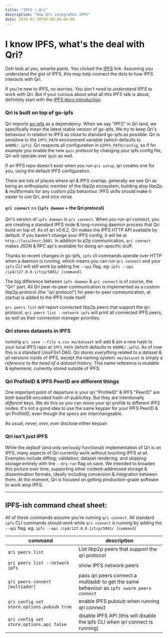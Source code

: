 ```yaml
---
title: "IPFS → Qri"
description: "How Qri integrates IPFS"
date: 2018-01-30T00:00:00-04:00
---
```


# I know IPFS, what's the deal with Qri?

Ooh look at you, smartie pants. You clicked the [IPFS](https://ipfs.io) link.  Assuming you understand the gist of IPFS, this may help connect the dots to how IPFS interacts with Qri.

If you're new to IPFS, no worries. _You don't need to understand IPFS to work with Qri_. But if your curious about what all this IPFS talk is about, definitely start with the [IPFS docs introduction](https://docs.ipfs.io/introduction/).

### Qri is built on top of go-ipfs
Qri imports [go-ipfs](https://github.com/ipfs/go-ipfs) as a dependency. When we say "IPFS" in Qri land, we specifically mean the latest stable version of go-ipfs. We try to keep Qri's behaviour in relation to IPFS as close to standard go-ipfs as possible. Qri is sensitive to the `IPFS_PATH` environment variable (which defaults to `$HOME/.ipfs`). Qri respects all configuration in `$IPFS_PATH/config`, so if for example you enable the new `quic` protocol by changing your ipfs config file, Qri will operate over quic as well.

If an IPFS repo doesn't exist when you run  `qri setup`, qri creates one for you, using the default IPFS configuration.

There are lots of places where qri & IPFS overlap. generally we see Qri as being an enthusiastic member of the libp2p ecosystem, building atop libp2p & multformats for any custom p2p behaviour. IPFS skills should make it easier to use Qri, and vice versa.

#### `qri connect` == (`ipfs daemon` + the Qri protocol)
Qri's version of `ipfs daemon` is `qri connect`. When you run qri connect, you are creating a standard IPFS node & long-running daemon process that Qri build on top of. As of qri v0.6.2, Qri makes the IPFS HTTP API available by default. If you haven't change your IPFS config, it will be at `http://localhost:5001`. In addition to p2p communication, `qri connect` makes JSON & RPC api's available for doing qri-specific stuff.

Thanks to recent changes in go-ipfs, `ipfs` cli commands operate over HTTP when a daemon is running, which means you can run `qri connect` and your `ipfs` CLI will still work by adding the `--api` flag. eg: `ipfs --api /ip4/127.0.0.1/tcp/5001/ [command]`.

The big difference between `ipfs daemon` & `qri connect` is of course, the "Qri" part. All Qri peer-to-peer communication is implemented as a custom libp2p protocol (the "qri protocol") for peer-to-peer communication, at startup is added to the IPFS node itself. 

`qri peers list` will report connected libp2p peers that support the qri protocol. `qri peers list --network ipfs` will print all connected IPFS peers, as well as their connection manager priorities.

### Qri stores datasets in IPFS

running `qri save --file a.csv me/dataset` will add & pin a new hash to your local IPFS repo at `IPFS_PATH` (which defaults to `$HOME/.ipfs`). As of now this is a standard UnixFSv1 DAG. Qri stores _everything_ related to a dataset & all versions inside of IPFS, except the naming system. `me/dataset` is simply a _reference to the head of a dataset history_. This name reference is mutable & ephemeral, currently stored outside of IPFS.

### Qri ProfileID & IPFS PeerID are different things
One important point of departure is your qri "ProfileID" & IPFS "PeerID" are both base58-encoded hash-of-publicKey. But they are intentionally _different_ keys. We do this so you can move your qri profile to different IPFS nodes. It's not a good idea to use the same keypair for your IPFS PeerID & qri ProfileID, even though the specs are interchangeable. 

As usual, _never, ever, ever_ disclose either keypair.

### Qri isn't _just_ IPFS
While the _default_ (and only seriously functional) implementation of Qri is on IPFS, many aspects of Qri currently work without touching IPFS at all. Examples include diffing; validation; dataset rendering; and skipping storage entirely with the  `--dry-run` flag on save. We intended to broaden this picture over time, supporting other content-addressed storage & dissemination formats, ideally including conversion & integration between them. At the moment, Qri is focused on getting production-grade software to work atop IPFS.

** **

## IPFS-ish command cheat sheet:

All of these commands assume you're running `qri connect`. All standard `ipfs` CLI commands should work while `qri connect` is running by adding the `--api` flag. eg: `ipfs --api /ip4/127.0.0.1/tcp/5001/ [command]`

| command | description |
| ------- | ----------- |
| `qri peers list` | List libp2p peers that support the qri protocol |
| `qri peers list --network ipfs` | show IPFS network peers |
| `qri peers connect [multiaddr]` | pass qri peers connect a multiaddr to get the same behaviour as `ipfs swarm peers connect`| 
| `qri config set store.options.pubsub true` | enable IPFS pubsub when running qri connect |
| `qri config set store.options.api false` | disable IPFS API (this will disable the ipfs CLI when qri connect is running) |